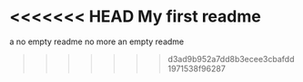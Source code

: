 <<<<<<< HEAD
My first readme
=======
a no empty readme
no more an empty readme
>>>>>>> d3ad9b952a7dd8b3ecee3cbafdd1971538f96287
